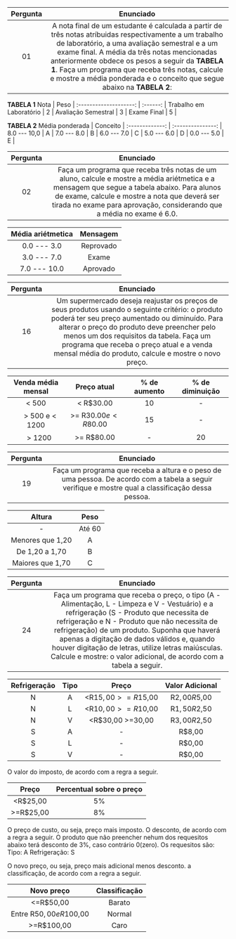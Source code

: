 Pergunta | Enunciado
:---------: | :------:
  01     | A nota final de um estudante é calculada a partir de três notas atríbuidas respectivamente a um trabalho de laboratório, a uma avaliação semestral e a um exame final. A média da três notas mencionadas anteriormente obdece os pesos a seguir da **TABELA 1**. Faça um programa que receba três notas, calcule e mostre a média ponderada e o conceito que segue abaixo na **TABELA 2**:

**TABELA 1**
Nota                    |    Peso   |
:--------------------:  |  :------: |
Trabalho em Laboratório |      2    |
Avaliação Semestral     |      3    |
Exame Final             |      5    |

**TABELA 2**
Média ponderada        |      Conceito     |
:-------------:        | :---------------: |
8.0 --- 10,0           |         A         |
7.0 --- 8.0            |         B         |
6.0 --- 7.0            |         C         |
5.0 --- 6.0            |         D         |
0.0 --- 5.0            |         E         |

Pergunta | Enunciado
:---------: | :------:
  02     | Faça um programa que receba três notas de um aluno, calcule e mostre a média ariétmetica e a mensagem que segue a tabela abaixo. Para alunos de exame, calcule e mostre a nota que deverá ser tirada no exame para aprovação, considerando que a média no exame é 6.0.

Média ariétmetica  |   Mensagem    |
:------------:     | :----------:  |
0.0 --- 3.0        |   Reprovado   |
3.0 --- 7.0        |     Exame     |
7.0 --- 10.0       |   Aprovado    |


Pergunta | Enunciado
:---------: | :------:
  16     | Um supermercado deseja reajustar os preços de seus produtos usando o seguinte critério: o produto poderá ter seu preço aumentado ou diminuído. Para alterar o preço do produto deve preencher pelo menos um dos requisitos da tabela. Faça um programa que receba o preço atual e a venda mensal média do produto, calcule e mostre o novo preço. 

Venda média mensal |   Preço atual          | % de aumento | % de diminuição
:----------------: | :------------:         | :----------: | :------------:
  < 500            | < R$30.00              |      10      |      -       
ㅤ > 500 e < 1200   | >= R$30.00 e < R$80.00 |      15      |      -
 ㅤ> 1200           | >= R$80.00             |      -       |      20
 
 
 Pergunta  | Enunciado
 :-------: | :----------:
 19        | Faça um programa que receba a altura e o peso de uma pessoa. De acordo com a tabela a seguir verifique e mostre qual a classificação dessa pessoa.
 
 Altura           | Peso
 :-------------:  | :-------------------------------------------------:
   -              | Até 60 | Entre 60 e 90 (inclusive) | Acima de 90
 Menores que 1,20 |    A   |            D              | G 
 De 1,20 a 1,70   |    B   |            E              | H
 Maiores que 1,70 |    C   |            F              | I
 
 
 
 Pergunta | Enunciado
 :--------: | :-------:
 24    | Faça um programa que receba o preço, o tipo (A - Alimentação, L - Limpeza e V - Vestuário) e a refrigeração (S - Produto que necessita de refrigeração e N - Produto que não necessita de refrigeração) de um produto. Suponha que haverá apenas a digitação de dados válidos e, quando houver digitação de letras, utilize letras maiúsculas. Calcule e mostre: o valor adicional, de acordo com a tabela a seguir.
 
 Refrigeração  |  Tipo   | Preço  | Valor Adicional
 :-----------: | :-----: | :---:  | :-------------:
 N             | A       |      <R$15,00  >=R$15,00    |  R$2,00  R$5,00   
 N           |  L   |      <R$10,00  >=R$10,00     |  R$1,50  R$2,50      
 N         |    V   |  <R$30,00 >=30,00      |      R$3,00  R$2,50
 S         | A     |      -       |      R$8,00 
 S         | L           |      -     |     R$0,00
 S        | V          |      -       |      R$0,00
 
 O valor do imposto, de acordo com a regra a seguir.
 
 Preço  |  Percentual sobre o preço
 :---: | :--------------------------:
 <R$25,00  |  5%
 >=R$25,00  | 8%
 
 O preço de custo, ou seja, preço mais imposto.
 O desconto, de acordo com a regra a seguir.
 O produto que não preencher nehum dos requesitos abaixo terá desconto de 3%, caso contrário 0(zero).
 Os requesitos são:
 Tipo: A
 Refrigeração: S
 
 O novo preço, ou seja, preço mais adicional menos desconto.
 a classificação, de acordo com a regra a seguir.
 
 Novo preço                |   Classificação
 :------------------:      | :---------------:
 <=R$50,00                 | Barato
 Entre R$50,00 e R$100,00  | Normal
 >=R$100,00                | Caro
 
 
